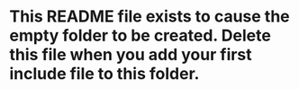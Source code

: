 # This README file exists to cause the empty folder to be created. Delete this file when you add your first include file to this folder.
